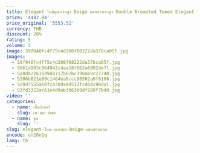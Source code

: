 ```yaml
---
title: Elegant ใหม่คุณภาพสูง Beige แขนยาวเอวสูง Double Breasted Tweed Elegant ผู้หญิงชุดมินิสําหรับงานปาร์ตี้
price: '4442.84'
price_original: '5553.52'
currency: THB
discount: 20%
rating: 5
volume: 3
image: S9f040fc4f75c4d208f08222da37bca05f.jpg
images:
  - S9f040fc4f75c4d208f08222da37bca05f.jpg
  - S661d993c964942c4aa18f862a6902de7l.jpg
  - Sa8da22615d9d4717b62bc798a69c2724R.jpg
  - S306b821e89c1464ea6ccc98582a0f6106.jpg
  - Sc0d7555ab0fc43b9a9d512fcd64c9bdal.jpg
  - S3fd1322ac61e4d9ab3063b9df288f7bd0.jpg
video: ''
categories:
  - name: เสื้อผ้าสตรี
    slug: เส-อผ-าสตร
  - name: ชุด
    slug: ''
slug: elegant-ใหม-ณภาพส-beige-แขนยาวเอวส
encode: on28n1q
lang: th
---
```

  